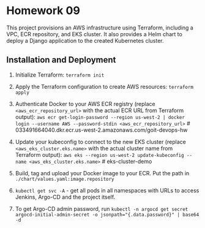 # Homework 09

This project provisions an AWS infrastructure using Terraform, including a VPC, ECR repository, and EKS cluster. It also provides a Helm chart to deploy a Django application to the created Kubernetes cluster.

## Installation and Deployment

1. Initialize Terraform:
   `terraform init`

2. Apply the Terraform configuration to create AWS resources:
   `terraform apply`

3. Authenticate Docker to your AWS ECR registry (replace `<aws_ecr_repository_url>` with the actual ECR URL from Terraform output):
   `aws ecr get-login-password --region us-west-2 | docker login --username AWS --password-stdin <aws_ecr_repository_url>` # 033491664040.dkr.ecr.us-west-2.amazonaws.com/goit-devops-hw

4. Update your kubeconfig to connect to the new EKS cluster (replace `<aws_eks_cluster.eks.name>` with the actual cluster name from Terraform output):
   `aws eks --region us-west-2 update-kubeconfig --name <aws_eks_cluster.eks.name>` # eks-cluster-demo

5. Build, tag and upload your Docker image to your ECR.
   Put the path in `./chart/values.yaml:image.repository`

6. `kubectl get svc -A` - get all pods in all namespaces with URLs to access Jenkins, Argo-CD and the project itself.

7. To get Argo-CD admin password, run `kubectl -n argocd get secret argocd-initial-admin-secret -o jsonpath="{.data.password}" | base64 -d`
